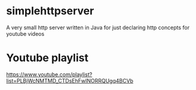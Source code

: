 # simplehttpserver
A very small http server written in Java for just declaring http concepts for youtube videos

# Youtube playlist
https://www.youtube.com/playlist?list=PLBjWcNMTMD_CTDsEhFwINORRQUgq4BCVb
